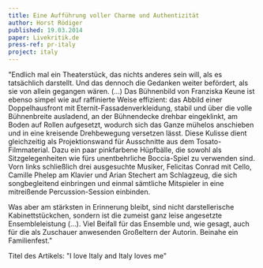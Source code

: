 ```yaml
---
title: Eine Aufführung voller Charme und Authentizität
author: Horst Rödiger
published: 19.03.2014
paper: Livekritik.de
press-ref: pr-italy
project: italy
---
```


"Endlich mal ein Theaterstück, das nichts anderes sein will, als es tatsächlich darstellt. Und das dennoch die Gedanken weiter befördert, als sie von allein gegangen wären. (...) Das Bühnenbild von Franziska Keune ist ebenso simpel wie auf raffinierte Weise effizient: das Abbild einer Doppelhausfront mit Eternit-Fassadenverkleidung, stabil und über die volle Bühnenbreite ausladend, an der Bühnendecke drehbar eingeklinkt, am Boden auf Rollen aufgesetzt, wodurch sich das Ganze mühelos anschieben und in eine kreisende Drehbewegung versetzen lässt. Diese Kulisse dient gleichzeitig als Projektionswand für Ausschnitte aus dem Tosato-Filmmaterial. Dazu ein paar pinkfarbene Hüpfbälle, die sowohl als Sitzgelegenheiten wie fürs unentbehrliche Boccia-Spiel zu verwenden sind. Vorn links schließlich drei ausgesuchte Musiker, Felicitas Conrad mit Cello, Camille Phelep am Klavier und Arian Stechert am Schlagzeug, die sich songbegleitend einbringen und einmal sämtliche Mitspieler in eine mitreißende Percussion-Session einbinden.

Was aber am stärksten in Erinnerung bleibt, sind nicht darstellerische Kabinettstückchen, sondern ist die zumeist ganz leise angesetzte Ensembleleistung (...). Viel Beifall für das Ensemble und, wie gesagt, auch für die als Zuschauer anwesenden Großeltern der Autorin. Beinahe ein Familienfest."

Titel des Artikels: "I love Italy and Italy loves me"
